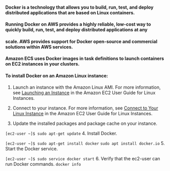 

#### Docker is a technology that allows you to build, run, test, and deploy distributed applications that are based on Linux containers. 
#### Running Docker on AWS provides a highly reliable, low-cost way to quickly build, run, test, and deploy distributed applications at any 
#### scale. AWS provides support for Docker open-source and commercial solutions within AWS services.
#### Amazon ECS uses Docker images in task definitions to launch containers on EC2 instances in your clusters.

#### To install Docker on an Amazon Linux instance:

1. Launch an instance with the Amazon Linux AMI. For more information, see [Launching an Instance](http://docs.aws.amazon.com/AWSEC2/latest/UserGuide/launching-instance.html) in the Amazon EC2 User Guide for Linux Instances.

2. Connect to your instance. For more information, see [Connect to Your Linux Instance](http://docs.aws.amazon.com/AWSEC2/latest/UserGuide/AccessingInstances.html) in the Amazon EC2 User Guide for Linux Instances.

3. Update the installed packages and package cache on your instance.

```[ec2-user ~]$ sudo apt-get update```
4. Install Docker.

```[ec2-user ~]$ sudo apt-get install docker```
```sudo apt install docker.io```
5. Start the Docker service.

```[ec2-user ~]$ sudo service docker start```
6. Verify that the ec2-user can run Docker commands.
```docker info```

 
